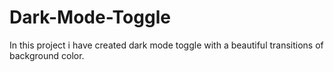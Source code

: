 # Dark-Mode-Toggle
In this project i have created dark mode toggle with a beautiful transitions of background color.
